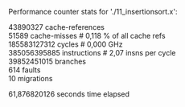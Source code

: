 Performance counter stats for './11_insertionsort.x':

43890327 cache-references                                            
51589 cache-misses              #    0,118 % of all cache refs    
185583127312 cycles                    #    0,000 GHz                    
385056395885 instructions              #    2,07  insns per cycle        
39852451015 branches                                                    
614 faults                                                      
10 migrations                                                  

61,876820126 seconds time elapsed